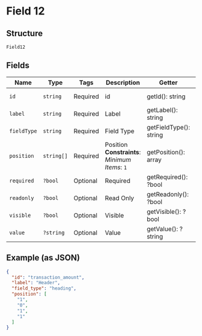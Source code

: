 
# Field 12

## Structure

`Field12`

## Fields

| Name | Type | Tags | Description | Getter | Setter |
|  --- | --- | --- | --- | --- | --- |
| `id` | `string` | Required | id | getId(): string | setId(string id): void |
| `label` | `string` | Required | Label | getLabel(): string | setLabel(string label): void |
| `fieldType` | `string` | Required | Field Type | getFieldType(): string | setFieldType(string fieldType): void |
| `position` | `string[]` | Required | Position<br>**Constraints**: *Minimum Items*: `1` | getPosition(): array | setPosition(array position): void |
| `required` | `?bool` | Optional | Required | getRequired(): ?bool | setRequired(?bool required): void |
| `readonly` | `?bool` | Optional | Read Only | getReadonly(): ?bool | setReadonly(?bool readonly): void |
| `visible` | `?bool` | Optional | Visible | getVisible(): ?bool | setVisible(?bool visible): void |
| `value` | `?string` | Optional | Value | getValue(): ?string | setValue(?string value): void |

## Example (as JSON)

```json
{
  "id": "transaction_amount",
  "label": "Header",
  "field_type": "heading",
  "position": [
    "1",
    "0",
    "1",
    "1"
  ]
}
```

